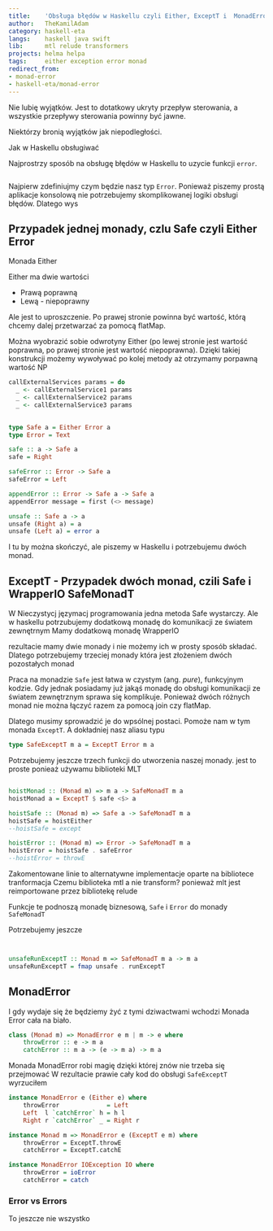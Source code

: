 ```yaml
---
title:    'Obsługa błędów w Haskellu czyli Either, ExceptT i  MonadError'
author:   TheKamilAdam
category: haskell-eta
langs:    haskell java swift
lib:      mtl relude transformers
projects: helma helpa
tags:     either exception error monad
redirect_from:
- monad-error
- haskell-eta/monad-error
---
```


Nie lubię wyjątków.
Jest to dotatkowy ukryty przepływ sterowania, a wszystkie przepływy sterowania powinny być jawne.




Niektórzy bronią wyjątków jak niepodległości.


Jak w Haskellu obsługiwać


Najprostrzy sposób na obsługę błędów w Haskellu to uzycie funkcji `error`.

```haskell
```



Najpierw zdefiniujmy czym będzie nasz typ `Error`.
Ponieważ piszemy prostą aplikacje konsolową nie potrzebujemy skomplikowanej logiki obsługi błędów.
Dlatego wys

## Przypadek jednej monady, czlu Safe czyli Either Error


Monada Either

Either ma dwie wartości
* Prawą poprawną
* Lewą - niepoprawny

Ale jest to uproszczenie.
Po prawej stronie powinna być wartość, którą chcemy dalej przetwarzać za pomocą flatMap.

Można wyobrazić sobie odwrotyny Either (po lewej stronie jest wartość poprawna, po prawej stronie jest wartość niepoprawna).
Dzięki takiej konstrukcji możemy wywoływać po kolej metody aż otrzymamy porpawną wartość
NP
```haskell
callExternalServices params = do
  _ <- callExternalService1 params
  _ <- callExternalService2 params
  _ <- callExternalService3 params
  
```


```haskell
type Safe a = Either Error a
type Error = Text
```

```haskell
safe :: a -> Safe a
safe = Right

safeError :: Error -> Safe a
safeError = Left

appendError :: Error -> Safe a -> Safe a
appendError message = first (<> message)
```



```haskell
unsafe :: Safe a -> a
unsafe (Right a) = a
unsafe (Left a) = error a
```

I tu by można skończyć, ale piszemy w Haskellu i potrzebujemu dwóch monad.

## ExceptT - Przypadek dwóch monad, czili Safe i WrapperIO SafeMonadT

W Nieczystycj języmacj programowania jedna metoda Safe wystarczy.
Ale w haskellu potrzubujemy dodatkową monadę do komunikacji ze światem zewnętrnym
Mamy dodatkową monadę WrapperIO

 rezultacie mamy dwie monady i nie możemy ich w prosty sposób składać.
Dlatego potrzebujemy trzeciej monady która jest złożeniem dwóch pozostałych monad

Praca na monadzie `Safe` jest łatwa w czystym (ang. *pure*), funkcyjnym kodzie.
Gdy jednak posiadamy już jakąś monadę do obsługi komunikacji ze światem zewnętrznym sprawa się komplikuje.
Ponieważ dwóch różnych monad nie można łączyć razem za pomocą join czy flatMap.

Dlatego musimy sprowadzić je do wpsólnej postaci.
Pomoże nam w tym monada `ExceptT`.
A dokładniej nasz aliasu typu

```haskell
type SafeExceptT m a = ExceptT Error m a
```

Potrzebujemy jeszcze trzech funkcji do utworzenia naszej monady.
jest to proste ponieaż używamu biblioteki MLT
```haskell

hoistMonad :: (Monad m) => m a -> SafeMonadT m a
hoistMonad a = ExceptT $ safe <$> a

hoistSafe :: (Monad m) => Safe a -> SafeMonadT m a
hoistSafe = hoistEither
--hoistSafe = except

hoistError :: (Monad m) => Error -> SafeMonadT m a
hoistError = hoistSafe . safeError
--hoistError = throwE
```
Zakomentowane linie to alternatywne implementacje oparte na bibliotece tranformacja
Czemu biblioteka mtl a nie transform?
ponieważ mlt jest reimportowane przez bibliotekę relude


Funkcje te podnoszą monadę biznesową, `Safe` i `Error` do monady `SafeMonadT`

Potrzebujemy jeszcze 
```haskell


unsafeRunExceptT :: Monad m => SafeMonadT m a -> m a
unsafeRunExceptT = fmap unsafe . runExceptT
```

## MonadError
I gdy wydaje się że będziemy żyć z tymi dziwactwami wchodzi Monada Error cała na biało.

```haskell
class (Monad m) => MonadError e m | m -> e where
    throwError :: e -> m a
    catchError :: m a -> (e -> m a) -> m a
```

Monada MonadError robi magię dzięki której znów nie trzeba się przejmować 
W rezultacie prawie cały kod do obsługi `SafeExceptT` wyrzuciłem


```haskell
instance MonadError e (Either e) where
    throwError             = Left
    Left  l `catchError` h = h l
    Right r `catchError` _ = Right r
```

```haskell
instance Monad m => MonadError e (ExceptT e m) where
    throwError = ExceptT.throwE
    catchError = ExceptT.catchE
```

```haskell
instance MonadError IOException IO where
    throwError = ioError
    catchError = catch
```

### Error vs Errors
To jeszcze nie wszystko



[Pattern Matching]:            /pattern-matching

[Haskell]:                     /langs/haskell
[Haskella]:                    /langs/haskell
[Haskellu]:                    /langs/haskell

[ClassyPrelude]:               /libs/classy-prelude
[Relude]:                      /libs/relude
[RIO]:                         /libs/rio

[Klasę Typów]:                 /tags/type-class
[Typy zależne]:                /tags/dependent-types
[Wieloparametrowa klasa typu]: /tags/multi-parameter-type-class
[Zalezności funkcyjne]:        /tags/functional-dependencies

[Drop]:       https://github.com/helvm/helma/blob/v0.6.6.0/hs/src/HelVM/HelMA/Common/Collections/Drop.hs
[Insert]:     https://github.com/helvm/helma/blob/v0.6.6.0/hs/src/HelVM/HelMA/Common/Collections/Insert.hs
[SplitAt]:    https://github.com/helvm/helma/blob/v0.6.6.0/hs/src/HelVM/HelMA/Common/Collections/SplitAt.hs
[Pop]:        https://github.com/helvm/helma/blob/v0.6.6.0/hs/src/HelVM/HelMA/Common/Collections/Pop.hs
[Push]:       https://github.com/helvm/helma/blob/v0.6.6.0/hs/src/HelVM/HelMA/Common/Collections/Push.hs

[RAM]:        https://github.com/helvm/helma/blob/v0.6.6.0/hs/src/HelVM/HelMA/Common/Memories/RAM.hs
[Stack]:      https://github.com/helvm/helma/blob/v0.6.6.0/hs/src/HelVM/HelMA/Common/Memories/Stack.hs
[StackConst]: https://github.com/helvm/helma/blob/v0.6.6.0/hs/src/HelVM/HelMA/Common/Memories/StackConst.hs
[StackImpl]:  https://github.com/helvm/helma/blob/v0.6.6.0/hs/src/HelVM/HelMA/Common/Memories/StackImpl.hs
[StackUtil]:  https://github.com/helvm/helma/blob/v0.6.6.0/hs/src/HelVM/HelMA/Common/Memories/StackUtil.hs

[constraint-kinds]:                          http://dev.stephendiehl.com/hask/#constraint-kinds
[Functional dependencies vs. type families]: https://wiki.haskell.org/Functional_dependencies_vs._type_families
